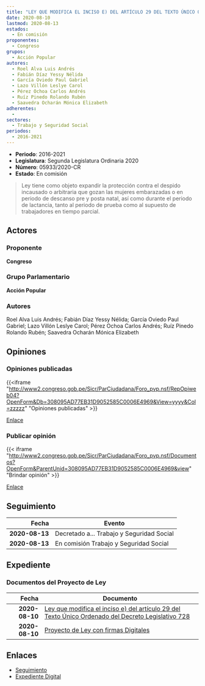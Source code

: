 ```yaml
---
title: "LEY QUE MODIFICA EL INCISO E) DEL ARTÍCULO 29 DEL TEXTO ÚNICO ORDENADO DEL DECRETO LEGISLATIVO 728"
date: 2020-08-10
lastmod: 2020-08-13
estados: 
  - En comisión
proponentes: 
  - Congreso
grupos: 
  - Acción Popular
autores: 
  - Roel Alva Luis Andrés
  - Fabián Díaz Yessy Nélida
  - García Oviedo Paul Gabriel
  - Lazo Villón Leslye Carol
  - Pérez Ochoa Carlos Andrés
  - Ruíz Pinedo Rolando Rubén
  - Saavedra Ocharán Mónica Elizabeth
adherentes: 
  - 
sectores: 
  - Trabajo y Seguridad Social
periodos: 
  - 2016-2021
---
```


- **Periodo**: 2016-2021
- **Legislatura**: Segunda Legislatura Ordinaria 2020
- **Número**: 05933/2020-CR
- **Estado**: En comisión

> Ley tiene como objeto expandir la protección contra el despido incausado o arbitraria que gozan las mujeres embarazadas o en periodo de descanso pre y posta natal, así como durante el periodo de lactancia, tanto al periodo de prueba como al supuesto de trabajadores en tiempo parcial.


## Actores

### Proponente

**Congreso**

### Grupo Parlamentario

**Acción Popular**

### Autores

Roel Alva Luis Andrés; Fabián Díaz Yessy Nélida; García Oviedo Paul Gabriel; Lazo Villón Leslye Carol; Pérez Ochoa Carlos Andrés; Ruíz Pinedo Rolando Rubén; Saavedra Ocharán Mónica Elizabeth


## Opiniones

### Opiniones publicadas

{{<iframe "http://www2.congreso.gob.pe/Sicr/ParCiudadana/Foro_pvp.nsf/RepOpiweb04?OpenForm&Db=308095AD77EB31D9052585C0006E4969&View=yyyy&Col=zzzzz" "Opiniones publicadas" >}}

[Enlace](http://www2.congreso.gob.pe/Sicr/ParCiudadana/Foro_pvp.nsf/RepOpiweb04?OpenForm&Db=308095AD77EB31D9052585C0006E4969&View=yyyy&Col=zzzzz)
### Publicar opinión

{{< iframe "http://www2.congreso.gob.pe/Sicr/ParCiudadana/Foro_pvp.nsf/Documentos?OpenForm&ParentUnid=308095AD77EB31D9052585C0006E4969&view" "Brindar opinión" >}}

[Enlace](http://www2.congreso.gob.pe/Sicr/ParCiudadana/Foro_pvp.nsf/Documentos?OpenForm&ParentUnid=308095AD77EB31D9052585C0006E4969&view)

## Seguimiento

| Fecha | Evento |
|------:|--------|
| **2020-08-13** | Decretado a... Trabajo y Seguridad Social|
| **2020-08-13** | En comisión Trabajo y Seguridad Social|


## Expediente


### Documentos del Proyecto de Ley

| Fecha | Documento |
|------:|--------|
| **2020-08-10** | [Ley que modifica el inciso e) del artículo 29 del Texto Único Ordenado del Decreto Legislativo 728](http://www.leyes.congreso.gob.pe/Documentos/2016_2021/Proyectos_de_Ley_y_de_Resoluciones_Legislativas/PL05933-20200810.pdf) |
| **2020-08-10** | [Proyecto de Ley con firmas Digitales](http://www.leyes.congreso.gob.pe/Documentos/2016_2021/Proyectos_de_Ley_y_de_Resoluciones_Legislativas/Proyectos_Firmas_digitales/PL05933.pdf) |

## Enlaces 

- [Seguimiento](http://www2.congreso.gob.pe/Sicr/TraDocEstProc/CLProLey2016.nsf/f7fff46988ca05b1052578e100829cc7/7a77d8703b74c568052585c00076c52b?OpenDocument)
- [Expediente Digital](http://www2.congreso.gob.pe/Sicr/TraDocEstProc/CLProLey2016.nsf/f7fff46988ca05b1052578e100829cc7/7a77d8703b74c568052585c00076c52b?OpenDocument&Click=05257FB7005EB655.eb71d0cf91d8294e05256cdf006b5706/$Body/0.1C6C)
